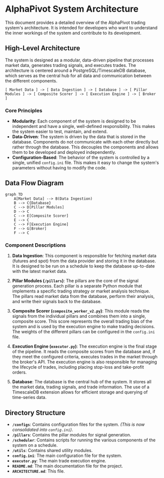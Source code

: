 # AlphaPivot System Architecture

This document provides a detailed overview of the AlphaPivot trading system's architecture. It is intended for developers who want to understand the inner workings of the system and contribute to its development.

## High-Level Architecture

The system is designed as a modular, data-driven pipeline that processes market data, generates trading signals, and executes trades. The architecture is centered around a PostgreSQL/TimescaleDB database, which serves as the central hub for all data and communication between the different components.

```
[ Market Data ] -> [ Data Ingestion ] -> [ Database ] -> [ Pillar Modules ] -> [ Composite Scorer ] -> [ Execution Engine ] -> [ Broker ]
```

### Core Principles

- **Modularity**: Each component of the system is designed to be independent and have a single, well-defined responsibility. This makes the system easier to test, maintain, and extend.
- **Data-Driven**: The system is driven by the data that is stored in the database. Components do not communicate with each other directly but rather through the database. This decouples the components and allows them to be developed and deployed independently.
- **Configuration-Based**: The behavior of the system is controlled by a single, unified `config.ini` file. This makes it easy to change the system's parameters without having to modify the code.

## Data Flow Diagram

```mermaid
graph TD
    A[Market Data] --> B(Data Ingestion)
    B --> C{Database}
    C --> D[Pillar Modules]
    D --> C
    C --> E[Composite Scorer]
    E --> C
    C --> F[Execution Engine]
    F --> G[Broker]
    F --> C
```

### Component Descriptions

1.  **Data Ingestion**: This component is responsible for fetching market data (futures and spot) from the data provider and storing it in the database. It is designed to be run on a schedule to keep the database up-to-date with the latest market data.

2.  **Pillar Modules (`/pillars`)**: The pillars are the core of the signal generation process. Each pillar is a separate Python module that implements a specific trading strategy or market analysis technique. The pillars read market data from the database, perform their analysis, and write their signals back to the database.

3.  **Composite Scorer (`composite_worker_v2.py`)**: This module reads the signals from the individual pillars and combines them into a single, composite score. This score represents the overall trading bias of the system and is used by the execution engine to make trading decisions. The weights of the different pillars can be configured in the `config.ini` file.

4.  **Execution Engine (`executor.py`)**: The execution engine is the final stage of the pipeline. It reads the composite scores from the database and, if they meet the configured criteria, executes trades in the market through the broker's API. The execution engine is also responsible for managing the lifecycle of trades, including placing stop-loss and take-profit orders.

5.  **Database**: The database is the central hub of the system. It stores all the market data, trading signals, and trade information. The use of a TimescaleDB extension allows for efficient storage and querying of time-series data.

## Directory Structure

-   **`/configs`**: Contains configuration files for the system. *(This is now consolidated into `config.ini`)*.
-   **`/pillars`**: Contains the pillar modules for signal generation.
-   **`/scheduler`**: Contains scripts for running the various components of the system on a schedule.
-   **`/utils`**: Contains shared utility modules.
-   **`config.ini`**: The main configuration file for the system.
-   **`executor.py`**: The main trade execution engine.
-   **`README.md`**: The main documentation file for the project.
-   **`ARCHITECTURE.md`**: This file.